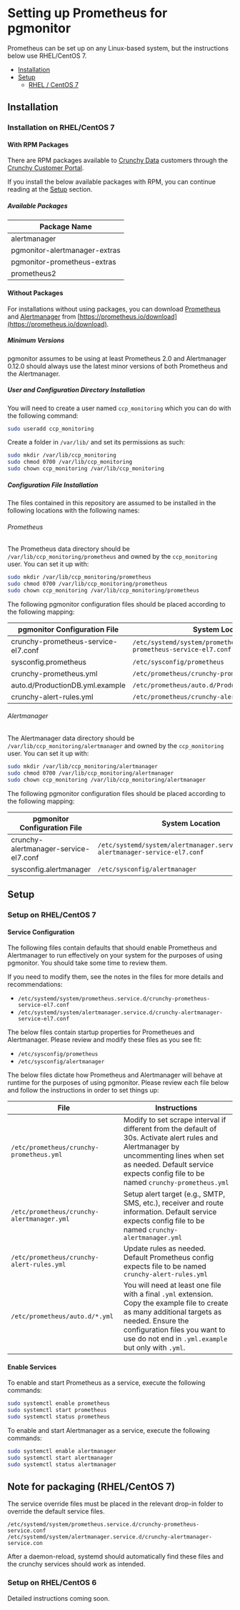 # Setting up Prometheus for pgmonitor

Prometheus can be set up on any Linux-based system, but the instructions below use RHEL/CentOS 7.

- [Installation](#installation)
- [Setup](#setup)
   - [RHEL / CentOS 7](#setup-on-rhelcentos-7)

## Installation

### Installation on RHEL/CentOS 7

#### With RPM Packages

There are RPM packages available to [Crunchy Data](https://www.crunchydata.com) customers through the [Crunchy Customer Portal](https://access.crunchydata.com/).

If you install the below available packages with RPM, you can continue reading at the [Setup](#setup) section.

##### Available Packages

| Package Name                  |
|-------------------------------|
| alertmanager                  |
| pgmonitor-alertmanager-extras |
| pgmonitor-prometheus-extras   |
| prometheus2                   |

#### Without Packages

For installations without using packages, you can download [Prometheus](https://prometheus.io/) and [Alertmanager](https://prometheus.io/docs/alerting/alertmanager/) from [https://prometheus.io/download](https://prometheus.io/download).

##### Minimum Versions

pgmonitor assumes to be using at least Prometheus 2.0 and Alertmanager 0.12.0 should always use the latest minor versions of both Prometheus and the Alertmanager.

##### User and Configuration Directory Installation

You will need to create a user named `ccp_monitoring` which you can do with the following command:

```bash
sudo useradd ccp_monitoring
```

Create a folder in `/var/lib/` and set its permissions as such:

```bash
sudo mkdir /var/lib/ccp_monitoring
sudo chmod 0700 /var/lib/ccp_monitoring
sudo chown ccp_monitoring /var/lib/ccp_monitoring
```

##### Configuration File Installation

The files contained in this repository are assumed to be installed in the following locations with the following names:

###### Prometheus

The Prometheus data directory should be `/var/lib/ccp_monitoring/prometheus` and owned by the `ccp_monitoring` user.  You can set it up with:

```bash
sudo mkdir /var/lib/ccp_monitoring/prometheus
sudo chmod 0700 /var/lib/ccp_monitoring/prometheus
sudo chown ccp_monitoring /var/lib/ccp_monitoring/prometheus
```

The following pgmonitor configuration files should be placed according to the following mapping:

| pgmonitor Configuration File | System Location |
|------------------------------|-----------------|
| crunchy-prometheus-service-el7.conf | `/etc/systemd/system/prometheus.service.d/crunchy-prometheus-service-el7.conf`  |
| sysconfig.prometheus | `/etc/sysconfig/prometheus` |
| crunchy-prometheus.yml | `/etc/prometheus/crunchy-prometheus.yml` |
| auto.d/ProductionDB.yml.example | `/etc/prometheus/auto.d/ProductionDB.yml.example` |
| crunchy-alert-rules.yml | `/etc/prometheus/crunchy-alert-rules.yml` |

###### Alertmanager

The Alertmanager data directory should be `/var/lib/ccp_monitoring/alertmanager` and owned by the `ccp_monitoring` user.  You can set it up with:

```bash
sudo mkdir /var/lib/ccp_monitoring/alertmanager
sudo chmod 0700 /var/lib/ccp_monitoring/alertmanager
sudo chown ccp_monitoring /var/lib/ccp_monitoring/alertmanager
```

The following pgmonitor configuration files should be placed according to the following mapping:

| pgmonitor Configuration File | System Location |
|------------------------------|-----------------|
| crunchy-alertmanager-service-el7.conf | `/etc/systemd/system/alertmanager.service.d/crunchy-alertmanager-service-el7.conf`  |
| sysconfig.alertmanager | `/etc/sysconfig/alertmanager` |


## Setup

### Setup on RHEL/CentOS 7

#### Service Configuration

The following files contain defaults that should enable Prometheus and Alertmanager to run effectively on your system for the purposes of using pgmonitor.  You should take some time to review them.

If you need to modify them, see the notes in the files for more details and recommendations:

- `/etc/systemd/system/prometheus.service.d/crunchy-prometheus-service-el7.conf`
- `/etc/systemd/system/alertmanager.service.d/crunchy-alertmanager-service-el7.conf`

The below files contain startup properties for Prometheues and Alertmanager.  Please review and modify these files as you see fit:

- `/etc/sysconfig/prometheus`
- `/etc/sysconfig/alertmanager`

The below files dictate how Prometheus and Alertmanager will behave at runtime for the purposes of using pgmonitor.  Please review each file below and follow the instructions in order to set things up:

| File                                     | Instructions |
|------------------------------------------|--------------|
| `/etc/prometheus/crunchy-prometheus.yml` | Modify to set scrape interval if different from the default of 30s. Activate alert rules and Alertmanager by uncommenting lines when set as needed. Default service expects config file to be named `crunchy-prometheus.yml` |
| `/etc/prometheus/crunchy-alertmanager.yml` | Setup alert target (e.g., SMTP, SMS, etc.), receiver and route information. Default service expects config file to be named `crunchy-alertmanager.yml` |
| `/etc/prometheus/crunchy-alert-rules.yml` | Update rules as needed. Default Prometheus config expects file to be named `crunchy-alert-rules.yml` |
| `/etc/prometheus/auto.d/*.yml` | You will need at least one file with a final `.yml` extension. Copy the example file to create as many additional targets as needed.  Ensure the configuration files you want to use do not end in `.yml.example` but only with `.yml`. |

#### Enable Services

To enable and start Prometheus as a service, execute the following commands:

```bash
sudo systemctl enable prometheus
sudo systemctl start prometheus
sudo systemctl status prometheus
```

To enable and start Alertmanager as a service, execute the following commands:

```bash
sudo systemctl enable alertmanager
sudo systemctl start alertmanager
sudo systemctl status alertmanager
```

## Note for packaging (RHEL/CentOS 7)

The service override files must be placed in the relevant drop-in folder to override the default service files.

```
/etc/systemd/system/prometheus.service.d/crunchy-prometheus-service.conf
/etc/systemd/system/alertmanager.service.d/crunchy-alertmanager-service.con
```

After a daemon-reload, systemd should automatically find these files and the crunchy services should work as intended.


### Setup on RHEL/CentOS 6

Detailed instructions coming soon.
